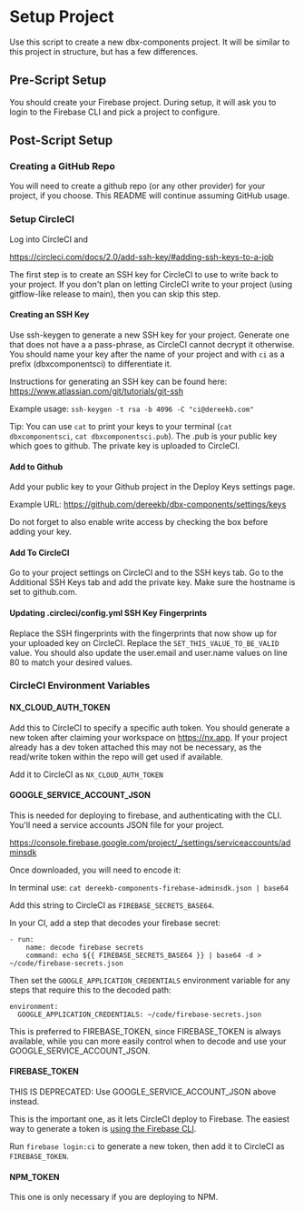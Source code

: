 # Setup Project
Use this script to create a new dbx-components project. It will be similar to this project in structure, but has a few differences.

## Pre-Script Setup
You should create your Firebase project. During setup, it will ask you to login to the Firebase CLI and pick a project to configure.

## Post-Script Setup
### Creating a GitHub Repo
You will need to create a github repo (or any other provider) for your project, if you choose. This README will continue assuming GitHub usage.

### Setup CircleCI
Log into CircleCI and 

https://circleci.com/docs/2.0/add-ssh-key/#adding-ssh-keys-to-a-job

The first step is to create an SSH key for CircleCI to use to write back to your project. If you don't plan on letting CircleCI write to your project (using gitflow-like release to main), then you can skip this step.

#### Creating an SSH Key
Use ssh-keygen to generate a new SSH key for your project. Generate one that does not have a a pass-phrase, as CircleCI cannot decrypt it otherwise. You should name your key after the name of your project and with `ci` as a prefix (dbxcomponentsci) to differentiate it.

Instructions for generating an SSH key can be found here: https://www.atlassian.com/git/tutorials/git-ssh

Example usage: `ssh-keygen -t rsa -b 4096 -C "ci@dereekb.com"`

Tip: You can use `cat` to print your keys to your terminal (`cat dbxcomponentsci`, `cat dbxcomponentsci.pub`). The .pub is your public key which goes to github. The private key is uploaded to CircleCI.

#### Add to Github
Add your public key to your Github project in the Deploy Keys settings page. 

Example URL: https://github.com/dereekb/dbx-components/settings/keys

Do not forget to also enable write access by checking the box before adding your key.

#### Add To CircleCI
Go to your project settings on CircleCI and to the SSH keys tab. Go to the Additional SSH Keys tab and add the private key. Make sure the hostname is set to github.com.

#### Updating .circleci/config.yml SSH Key Fingerprints
Replace the SSH fingerprints with the fingerprints that now show up for your uploaded key on CircleCI. Replace the `SET_THIS_VALUE_TO_BE_VALID` value. You should also update the user.email and user.name values on line 80 to match your desired values.

### CircleCI Environment Variables
#### NX_CLOUD_AUTH_TOKEN
Add this to CircleCI to specify a specific auth token. You should generate a new token after claiming your workspace on https://nx.app. If your project already has a dev token attached this may not be necessary, as the read/write token within the repo will get used if available.

Add it to CircleCI as `NX_CLOUD_AUTH_TOKEN`

#### GOOGLE_SERVICE_ACCOUNT_JSON
This is needed for deploying to firebase, and authenticating with the CLI. You'll need a service accounts JSON file for your project.

https://console.firebase.google.com/project/_/settings/serviceaccounts/adminsdk

Once downloaded, you will need to encode it:

In terminal use: `cat dereekb-components-firebase-adminsdk.json | base64`

Add this string to CircleCI as `FIREBASE_SECRETS_BASE64`.

In your CI, add a step that decodes your firebase secret:

```
- run:
    name: decode firebase secrets
    command: echo ${{ FIREBASE_SECRETS_BASE64 }} | base64 -d > ~/code/firebase-secrets.json 
```

Then set the `GOOGLE_APPLICATION_CREDENTIALS` environment variable for any steps that require this to the decoded path:

```
environment:
  GOOGLE_APPLICATION_CREDENTIALS: ~/code/firebase-secrets.json
```

This is preferred to FIREBASE_TOKEN, since FIREBASE_TOKEN is always available, while you can more easily control when to decode and use your GOOGLE_SERVICE_ACCOUNT_JSON.

#### FIREBASE_TOKEN
THIS IS DEPRECATED: Use GOOGLE_SERVICE_ACCOUNT_JSON above instead.

This is the important one, as it lets CircleCI deploy to Firebase. The easiest way to generate a token is [using the Firebase CLI](https://github.com/firebase/firebase-tools#using-with-ci-systems).

Run `firebase login:ci` to generate a new token, then add it to CircleCI as `FIREBASE_TOKEN`.

#### NPM_TOKEN
This one is only necessary if you are deploying to NPM.

